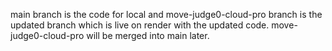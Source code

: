 main branch is the code for local and move-judge0-cloud-pro branch is the updated branch which is live on render with the updated code. move-judge0-cloud-pro will be merged into main later.
